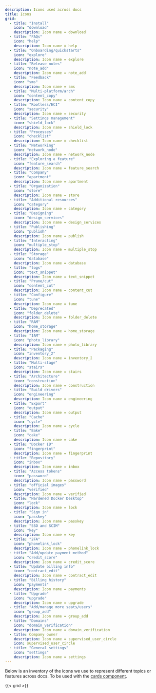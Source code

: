 ```yaml
---
description: Icons used across docs
title: Icons
grid:
  - title: "Install"
    icon: "download"
    description: Icon name = download
  - title: "FAQs"
    icon: "help"
    description: Icon name = help
  - title: "Onboarding/quickstarts"
    icon: "explore"
    description: Icon name = explore
  - title: "Release notes"
    icon: "note_add"
    description: Icon name = note_add
  - title: "Feedback"
    icon: "sms"
    description: Icon name = sms
  - title: "Multi-platform/arch"
    icon: "content_copy"
    description: Icon name = content_copy
  - title: "Rootless/ECI"
    icon: "security"
    description: Icon name = security
  - title: "Settings management"
    icon: "shield_lock"
    description: Icon name = shield_lock
  - title: "Processes"
    icon: "checklist"
    description: Icon name = checklist
  - title: "Networking"
    icon: "network_node"
    description: Icon name = network_node
  - title: "Exploring a feature"
    icon: "feature_search"
    description: Icon name = feature_search
  - title: "Company"
    icon: "apartment"
    description: Icon name = apartment
  - title: "Organization"
    icon: "store"
    description: Icon name = store
  - title: "Additional resources"
    icon: "category"
    description: Icon name = category
  - title: "Designing"
    icon: "design_services"
    description: Icon name = design_services
  - title: "Publishing"
    icon: "publish"
    description: Icon name = publish
  - title: "Interacting"
    icon: "multiple_stop"
    description: Icon name = multiple_stop
  - title: "Storage"
    icon: "database"
    description: Icon name = database
  - title: "logs"
    icon: "text_snippet"
    description: Icon name = text_snippet
  - title: "Prune/cut"
    icon: "content_cut"
    description: Icon name = content_cut
  - title: "Configure"
    icon: "tune"
    description: Icon name = tune
  - title: "Deprecated"
    icon: "folder_delete"
    description: Icon name = folder_delete
  - title: "RAM"
    icon: "home_storage"
    description: Icon name = home_storage
  - title: "IAM"
    icon: "photo_library"
    description: Icon name = photo_library
  - title: "Packaging"
    icon: "inventory_2"
    description: Icon name = inventory_2
  - title: "Multi-stage"
    icon: "stairs"
    description: Icon name = stairs
  - title: "Architecture"
    icon: "construction"
    description: Icon name = construction
  - title: "Build drivers"
    icon: "engineering"
    description: Icon name = engineering
  - title: "Export"
    icon: "output"
    description: Icon name = output
  - title: "Cache"
    icon: "cycle"
    description: Icon name = cycle
  - title: "Bake"
    icon: "cake"
    description: Icon name = cake
  - title: "Docker ID"
    icon: "fingerprint"
    description: Icon name = fingerprint
  - title: "Repository"
    icon: "inbox"
    description: Icon name = inbox
  - title: "Access tokens"
    icon: "password"
    description: Icon name = password
  - title: "official images"
    icon: "verified"
    description: Icon name = verified
  - title: "Hardened Docker Desktop"
    icon: "lock"
    description: Icon name = lock
  - title: "Sign in"
    icon: "passkey"
    description: Icon name = passkey
  - title: "SSO and SCIM"
    icon: "key"
    description: Icon name = key
  - title: "2FA"
    icon: "phonelink_lock"
    description: Icon name = phonelink_lock 
  - title: "Add/update payment method"
    icon: "credit_score"
    description: Icon name = credit_score 
  - title: "Update billing info"
    icon: "contract_edit"
    description: Icon name = contract_edit 
  - title: "Billing history"
    icon: "payments"
    description: Icon name = payments
  - title: "Upgrade"
    icon: "upgrade"
    description: Icon name = upgrade
  - title: "Add/manage more seats/users"
    icon: "group_add"
    description: Icon name = group_add 
  - title: "Domains"
    icon: "domain_verification"
    description: Icon name = domain_verification 
  - title: Company owner
    description: Icon name = supervised_user_circle
    icon: supervised_user_circle
  - title: "General settings"
    icon: "settings"
    description: Icon name = settings
---
```


Below is an inventory of the icons we use to represent different topics or features across docs. To be used with the [cards component](cards.md).

{{< grid >}}

